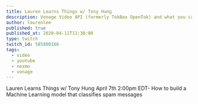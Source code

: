 ```yaml
---
title: Lauren Learns Things w/ Tony Hung
description: Vonage Video API (formerly TokBox OpenTok) and what you can build with it. The Video API is very robust and highly customisable, and in each post we’ll show how to implement it.
author: laurenlee
published: true
published_at: 2020-04-11T11:30:00
type: twitch
twitch_id: 585800166
tags:
  - video
  - youtube
  - nexmo
  - vonage
---
```


Lauren Learns Things w/ Tony Hung April 7th 2:00pm EDT- How to build a Machine Learning model that classifies spam messages
